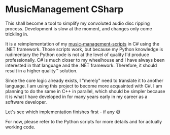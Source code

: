 MusicManagement CSharp
======================

This shall become a tool to simplify my convoluted audio disc ripping
process. Development is slow at the moment, and changes only come
trickling in.

It is a reimplementation of my [music-management-scripts][mms] in C#
using the .NET  framework. Those scripts work, but because my Python
knowledge is rudimentary the Python code is not at the level of
quality I'd produce professionally. C# is much closer to my wheelhouse
and I have always been interested in that language and the .NET
framework. Therefore, it should result in a higher quality™️ solution.

Since the core logic already exists, I "merely" need to translate it
to another language. I am using this project to become more acquainted
with C#. I am planning to do the same in C++ in parallel, which should
be simpler because it is what I have developed in for many years early
in my career as a software developer.

Let's see which implementation finishes first - if any 😅

For now, please refer to the Python scripts for more details and for
actually working code.

[mms]: https://github.com/the-codeslinger/music-management-scripts